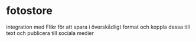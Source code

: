 # fotostore
integration med Flikr för att spara i överskådligt format och koppla dessa till text och publicera till sociala medier

